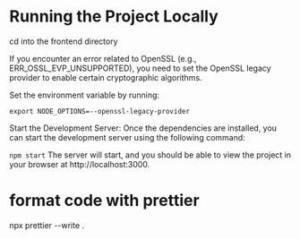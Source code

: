 # Running the Project Locally

cd into the frontend directory

If you encounter an error related to OpenSSL (e.g., ERR_OSSL_EVP_UNSUPPORTED), you need to set the OpenSSL legacy provider to enable certain cryptographic algorithms.

Set the environment variable by running:

`export NODE_OPTIONS=--openssl-legacy-provider`

Start the Development Server:
Once the dependencies are installed, you can start the development server using the following command:

`npm start`
The server will start, and you should be able to view the project in your browser at http://localhost:3000.

# format code with prettier 

npx prettier --write .


